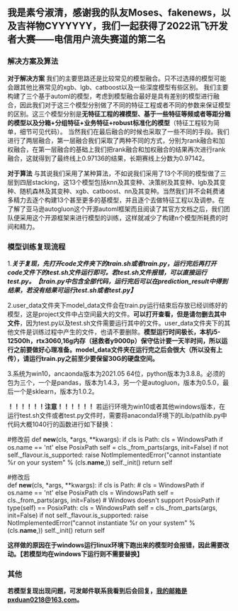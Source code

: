  ## 我是素兮淑清，感谢我的队友Moses、fakenews，以及吉祥物CYYYYYY，我们一起获得了2022讯飞开发者大赛——电信用户流失赛道的第二名
 
 
### **解决方案及算法**

**对于解决方案**
我们的主要思路还是比较常见的模型融合。只不过选择的模型可能会跟其他比赛常见的xgb、lgb、catboost以及一些深度模型有些区别。
我们主要构建了三个基于automl的模型，考虑到模型融合最好是具有差别的模型进行融合，因此我们对于这三个模型分别做了不同的特征工程或者不同的参数来保证模型的区别。这三个模型分别是**无特征工程的裸模型、基于一些特征等频或者等距分箱的模型以及分箱+分组特征+业务特征+robust标准化的模型**（特征工程较为简单，细节可见代码）。
当然我们在最后融合的时候也采取了一些不同的手段。我们进行了两层融合，第一层融合我们采取了两种不同的方式，分别为rank融合和加权融合，在第一层融合的基础上我们把rank融合和加权融合的结果再次进行rank融合，这就得到了最终线上0.97136的结果，长期赛线上分数为0.97142。

**对于算法**
与其说我们采用了某种算法，不如说我们采用了13个不同的模型做了三层到四层stacking，这13个模型包括knn及其变种、决策树及其变种、lgb及其变种、随机森林及其变种、xgb、catboost、nn及其变种。当然我们并不会耗费诸多精力去逐个构建13个甚至更多的基模型，并且逐个去做特征工程以及调参。在了解了亚马逊autogluon这个开源automl框架而且阅读了其官方文档之后，我们团队便采用这个开源框架来进行模型的训练，这样就减少了构建n个模型所耗费的时间和精力。

### **模型训练复现流程**

1.***关于复现，先打开code文件夹下的train.sh或者train.py，运行完后再打开code文件下的test.sh文件运行即可。若test.sh文件报错，可以直接运行test.py。【train.py中包含全部代码，运行完后可以在prediction_result中得到结果，若没有结果可运行test.sh或者test.py】***

2.user_data文件夹下model_data文件会在train.py运行结束后存放已经训练好的模型，这是project文件中占空间最大的文件。**可以打开查看，但是请勿删去其中文件**，因为test.py以及test.sh文件需要运行其中的文件。user_data文件夹下的其他文件是训练过程中产生的文件，也请不要删除。**模型运行时间极长，本机i5-12500h，rtx3060,16g内存（拯救者y9000p）保守估计要一天半时间，所以运行之前要做好心理准备。model_data文件夹在运行完之后会很大（所以没有上传），请运行train.py之前至少要保留30G的硬盘空间。**

3.系统为win10，ancaonda版本为2021.05 64位，python版本为3.8.8。必须的包为三个，一个是pandas，版本为1.4.3，另一个是autogluon，版本为0.5.0，最后一个是sklearn，版本为1.0.2。

**！！！！！！注意！！！！！！**
若运行环境为win10或者其他windows版本，在运行test.sh文件或者test.py文件时，需要将anaconda环境下的Lib/pathlib.py中代码大概1040行的函数进行如下替换：

#修改前
def __new__(cls, *args, **kwargs):
        if cls is Path:
            cls = WindowsPath if os.name == 'nt' else PosixPath
        self = cls._from_parts(args, init=False)
        if not self._flavour.is_supported:
            raise NotImplementedError("cannot instantiate %r on your system"
                                      % (cls.__name__,))
        self._init()
        return self

#修改后    
def __new__(cls, *args, **kwargs):
        if cls is Path:
            # cls = WindowsPath if os.name == 'nt' else PosixPath
            cls = WindowsPath
        self = cls._from_parts(args, init=False)
        # Windows doesn't support PosixPath
        if type(self) == PosixPath:
            cls = WindowsPath
            self = cls._from_parts(args, init=False)
        if not self._flavour.is_supported:
            raise NotImplementedError("cannot instantiate %r on your system"
                                      % (cls.__name__,))
        self._init()
        return self


**这样做的原因在于windows运行linux环境下跑出来的模型时会报错，因此需要改动。【若模型均在windows下运行则不需要替换】**

### **其他**

**若模型复现出现问题，可发邮件联系我看到后会回复，我的邮箱是pxduan0218@163.com。**
